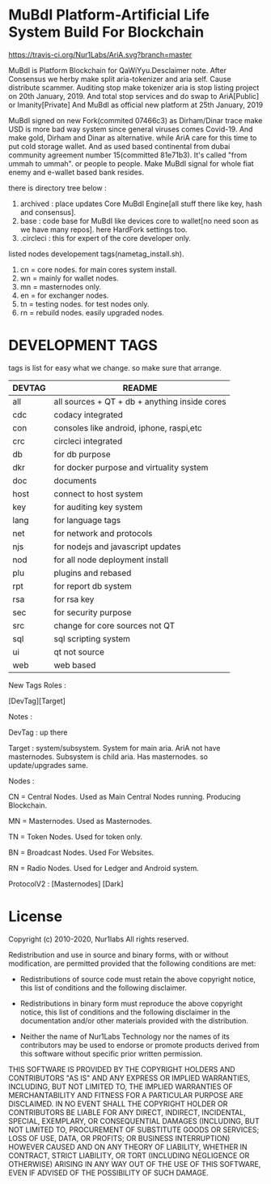 MuBdI Platform-Artificial Life System Build For Blockchain
=====================================
https://travis-ci.org/Nur1Labs/AriA.svg?branch=master

MuBdI is Platform Blockchain for QaWiYyu.Desclaimer note. After Consensus we herby make split aria-tokenizer and aria self. Cause distribute scammer. Auditing stop
make tokenizer aria is stop listing project on 20th January, 2019. And total stop services and do swap to AriA[Public] or Imanity[Private] And MuBdI as official new platform at 25th January, 2019

MuBdI signed on new Fork(commited 07466c3) as Dirham/Dinar trace make USD is more bad way system since general viruses comes Covid-19. And make gold, Dirham and Dinar as alternative. 
while AriA care for this time to put cold storage wallet. And as used based continental from dubai community agreement number 15(committed 81e71b3).
It's called "from ummah to ummah". or people to people. Make MuBdI signal for whole fiat enemy and e-wallet based bank resides.

there is directory tree below : 

1. archived : place updates Core MuBdI Engine[all stuff there like key, hash and consensus].
3. base : code base for MuBdI like devices core to wallet[no need soon as we have many repos]. here HardFork settings too.
5. .circleci : this for expert of the core developer only.

listed nodes developement tags(nametag_install.sh).

1. cn = core nodes. for main cores system install.
2. wn = mainly for wallet nodes.
3. mn = masternodes only.
4. en = for exchanger nodes.
5. tn = testing nodes. for test nodes only.
6. rn = rebuild nodes. easily upgraded nodes.

# DEVELOPMENT TAGS ##

tags is list for easy what we change. so make sure that arrange.

| DEVTAG | README                                        |
| ------ | --------------------------------------------- |
| all    | all sources + QT + db + anything inside cores |
| cdc    | codacy integrated                             |
| con    | consoles like android, iphone, raspi,etc      |
| crc    | circleci integrated                           |
| db     | for db purpose                                |
| dkr    | for docker purpose and virtuality system      |
| doc    | documents                                     |
| host   | connect to host system                        |
| key    | for auditing key system			             |
| lang   | for language tags    			             |
| net    | for network and protocols		             |
| njs    | for nodejs and javascript updates             |
| nod    | for all node deployment install               |
| plu    | plugins and rebased                           |
| rpt    | for report db system  					     |
| rsa    | for rsa key                                   |
| sec    | for security purpose                          |
| src    | change for core sources not QT                |
| sql    | sql scripting system							 |
| ui     | qt not source                                 |
| web    | web based                                     |

New Tags Roles :

[DevTag][Target]

Notes :

DevTag : up there

Target : system/subsystem. System for main aria. AriA not have masternodes. Subsystem is child aria. Has masternodes. so update/upgrades same.

Nodes :

CN = Central Nodes. Used as Main Central Nodes running. Producing Blockchain.

MN = Masternodes. Used as Masternodes.

TN = Token Nodes. Used for token only.

BN = Broadcast Nodes. Used For Websites.

RN = Radio Nodes. Used for Ledger and Android system.

ProtocolV2 : [Masternodes] [Dark]

# License ##

Copyright (c) 2010-2020, Nur1labs
All rights reserved.

Redistribution and use in source and binary forms, with or without
modification, are permitted provided that the following conditions are met:

*   Redistributions of source code must retain the above copyright notice, this
    list of conditions and the following disclaimer.

*   Redistributions in binary form must reproduce the above copyright notice,
    this list of conditions and the following disclaimer in the documentation
    and/or other materials provided with the distribution.

*   Neither the name of Nur1Labs Technology nor the names of its
    contributors may be used to endorse or promote products derived from
    this software without specific prior written permission.

THIS SOFTWARE IS PROVIDED BY THE COPYRIGHT HOLDERS AND CONTRIBUTORS "AS IS"
AND ANY EXPRESS OR IMPLIED WARRANTIES, INCLUDING, BUT NOT LIMITED TO, THE
IMPLIED WARRANTIES OF MERCHANTABILITY AND FITNESS FOR A PARTICULAR PURPOSE ARE
DISCLAIMED. IN NO EVENT SHALL THE COPYRIGHT HOLDER OR CONTRIBUTORS BE LIABLE
FOR ANY DIRECT, INDIRECT, INCIDENTAL, SPECIAL, EXEMPLARY, OR CONSEQUENTIAL
DAMAGES (INCLUDING, BUT NOT LIMITED TO, PROCUREMENT OF SUBSTITUTE GOODS OR
SERVICES; LOSS OF USE, DATA, OR PROFITS; OR BUSINESS INTERRUPTION) HOWEVER
CAUSED AND ON ANY THEORY OF LIABILITY, WHETHER IN CONTRACT, STRICT LIABILITY,
OR TORT (INCLUDING NEGLIGENCE OR OTHERWISE) ARISING IN ANY WAY OUT OF THE USE
OF THIS SOFTWARE, EVEN IF ADVISED OF THE POSSIBILITY OF SUCH DAMAGE.

